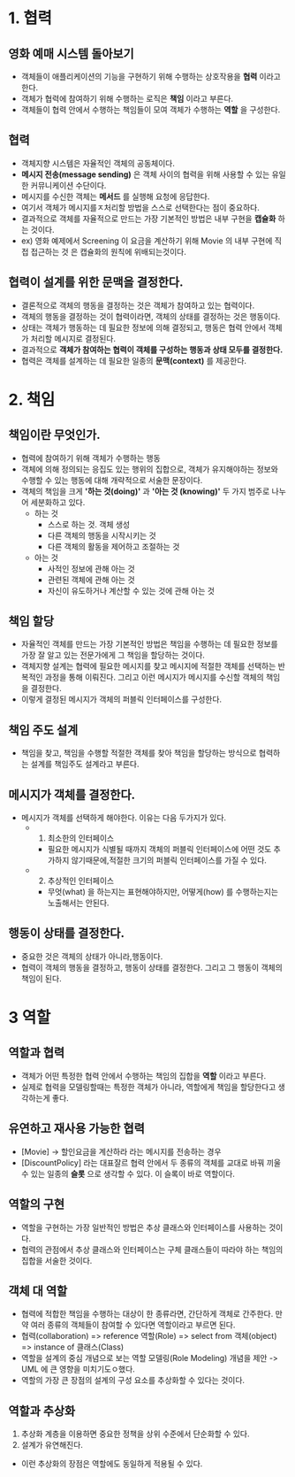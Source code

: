 # 1. 협력
## 영화 예매 시스템 돌아보기
- 객체들이 애플리케이션의 기능을 구현하기 위해 수행하는 상호작용을 **협력** 이라고 한다.
- 객체가 협력에 참여하기 위해 수행하는 로직은 **책임** 이라고 부른다.
- 객체들이 협력 안에서 수행하는 책임들이 모여 객체가 수행하는 **역할** 을 구성한다.

## 협력 
- 객체지향 시스템은 자율적인 객체의 공동체이다.
- **메시지 전송(message sending)** 은 객체 사이의 협력을 위해 사용할 수 있는 유일한 커뮤니케이션 수단이다.
- 메시지를 수신한 객체는 **메서드** 를 실행해 요청에 응답한다.
- 여기서 객체가 메시지를ㅈ처리할 방법을 스스로 선택한다는 점이 중요하다. 
- 결과적으로 객체를 자율적으로 만드는 가장 기본적인 방법은 내부 구현을 **캡슐화** 하는 것이다.
- ex) 영화 예제에서 Screening 이 요금을 계산하기 위해 Movie 의 내부 구현에 직접 접근하는 것 은 캡슐화의 원칙에 위배되는것이다.

## 협력이 설계를 위한 문맥을 결정한다.
- 결론적으로 객체의 행동을 결정하는 것은 객체가 참여하고 있는 협력이다.
- 객체의 행동을 결정하는 것이 협력이라면, 객체의 상태를 결정하는 것은 행동이다.
- 상태는 객체가 행동하는 데 필요한 정보에 의해 결정되고, 행동은 협력 안에서 객체가 처리할 메시지로 결정된다. 
- 결과적으로 **객체가 참여하는 협력이 객체를 구성하는 행동과 상태 모두를 결정한다.**
- 협력은 객체를 설계하는 데 필요한 일종의 **문맥(context)** 를 제공한다.

# 2. 책임
## 책임이란 무엇인가.
- 협력에 참여하기 위해 객체가 수행하는 행동
- 객체에 의해 정의되는 응집도 있는 행위의 집합으로, 객체가 유지해야하는 정보와 수행할 수 있는 행동에 대해 개략적으로 서술한 문장이다.
- 객체의 책임을 크게 **'하는 것(doing)'** 과 **'아는 것 (knowing)'** 두 가지 범주로 나누어 세분화하고 있다.
  - 하는 것 
    - 스스로 하는 것. 객체 생성
    - 다른 객체의 행동을 시작시키는 것
    - 다른 객체의 활동을 제어하고 조절하는 것
  - 아는 것
    - 사적인 정보에 관해 아는 것
    - 관련된 객체에 관해 아는 것
    - 자신이 유도하거나 계산할 수 있는 것에 관해 아는 것

## 책임 할당
- 자율적인 객체를 만드는 가장 기본적인 방법은 책임을 수행하는 데 필요한 정보를 가장 잘 알고 있는 전문가에게 그 책임을 할당하는 것이다.
- 객체지향 설계는 협력에 필요한 메시지를 찾고 메시지에 적절한 객체를 선택하는 반복적인 과정을 통해 이뤄진다. 그리고 이런 메시지가 메시지를 수신할 객체의 책임을 결정한다.
- 이렇게 결정된 메시지가 객체의 퍼블릭 인터페이스를 구성한다.

## 책임 주도 설계
- 책임을 찾고, 책임을 수행할 적절한 객체를 찾아 책임을 할당하는 방식으로 협력하는 설계를 책임주도 설계라고 부른다.

## 메시지가 객체를 결정한다.
- 메시지가 객체를 선택하게 해야한다. 이유는 다음 두가지가 있다.
  - 1. 최소한의 인터페이스
    - 필요한 메시지가 식별될 때까지 객체의 퍼블릭 인터페이스에 어떤 것도 추가하지 않기때문에,적절한 크기의 퍼블릭 인터페이스를 가질 수 있다.
  - 2. 추상적인 인터페이스 
    - 무엇(what) 을 하는지는 표현해야하지만, 어떻게(how) 를 수행하는지는 노출해서는 안된다.

## 행동이 상태를 결정한다.
- 중요한 것은 객체의 상태가 아니라,행동이다.
- 협력이 객체의 행동을 결정하고, 행동이 상태를 결정한다. 그리고 그 행동이 객체의 책임이 된다.


# 3 역할
## 역할과 협력
- 객체가 어떤 특정한 협력 안에서 수행하는 책임의 집합을 **역할** 이라고 부른다.
- 실제로 협력을 모델링할때는 특정한 객체가 아니라, 역할에게 책임을 할당한다고 생각하는게 좋다.

## 유연하고 재사용 가능한 협력
- [Movie] -> 할인요금을 계산하라 라는 메시지를 전송하는 경우
- [DiscountPolicy] 라는 대표잘르 협력 안에서 두 종류의 객체를 교대로 바꿔 끼울 수 있는 일종의 **슬롯** 으로 생각할 수 있다. 이 슬록이 바로 역할이다.

## 역할의 구현
- 역할을 구현하는 가장 일반적인 방법은 추상 클래스와 인터페이스를 사용하는 것이다.
- 협력의 관점에서 추상 클래스와 인터페이스는 구체 클래스들이 따라야 하는 책임의 집합을 서술한 것이다.

## 객체 대 역할
- 협력에 적합한 책임을 수행하는 대상이 한 종류라면, 간단하게 객체로 간주한다. 만약 여러 종류의 객체들이 참여할 수 있다면 역할이라고 부르면 된다.
- 협력(collaboration) => reference 역할(Role) => select from 객체(object) => instance of 클래스(Class)
- 역할을 설계의 중심 개념으로 보는 역할 모델링(Role Modeling) 개념을 제안 -> UML 에 큰 영향을 미치기도ㅇ했다.
- 역할의 가장 큰 장점의 설계의 구성 요소를 추상화할 수 있다는 것이다.

## 역할과 추상화
1. 추상화 계층을 이용하면 중요한 정책을 상위 수준에서 단순화할 수 있다.
2. 설계가 유연해진다. 
- 이런 추상화의 장점은 역할에도 동일하게 적용될 수 있다.